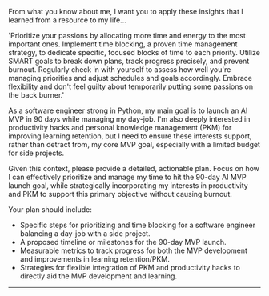 From what you know about me, I want you to apply these insights that I learned from a resource to my life...

'Prioritize your passions by allocating more time and energy to the most important ones. Implement time blocking, a proven time management strategy, to dedicate specific, focused blocks of time to each priority. Utilize SMART goals to break down plans, track progress precisely, and prevent burnout. Regularly check in with yourself to assess how well you're managing priorities and adjust schedules and goals accordingly. Embrace flexibility and don't feel guilty about temporarily putting some passions on the back burner.'

As a software engineer strong in Python, my main goal is to launch an AI MVP in 90 days while managing my day-job. I'm also deeply interested in productivity hacks and personal knowledge management (PKM) for improving learning retention, but I need to ensure these interests support, rather than detract from, my core MVP goal, especially with a limited budget for side projects.

Given this context, please provide a detailed, actionable plan. Focus on how I can effectively prioritize and manage my time to hit the 90-day AI MVP launch goal, while strategically incorporating my interests in productivity and PKM to support this primary objective without causing burnout.

Your plan should include:
- Specific steps for prioritizing and time blocking for a software engineer balancing a day-job with a side project.
- A proposed timeline or milestones for the 90-day MVP launch.
- Measurable metrics to track progress for both the MVP development and improvements in learning retention/PKM.
- Strategies for flexible integration of PKM and productivity hacks to directly aid the MVP development and learning.

----